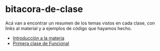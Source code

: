 # bitacora-de-clase

Acá van a encontrar un resumen de los temas vistos en cada clase, con links al material y a ejemplos de código que hayamos hecho.

- [Introducción a la materia](https://github.com/pdep-mit/bitacora-de-clase/blob/master/clase-01.md)
- [Primera clase de Funcional](https://github.com/pdep-mit/bitacora-de-clase/blob/master/clase-02.md)
